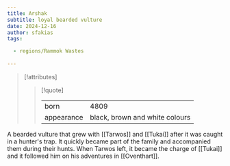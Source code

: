 ```yaml
---
title: Arshak
subtitle: loyal bearded vulture
date: 2024-12-16
author: sfakias
tags:

  - regions/Rammok Wastes
 
---
```

> [!attributes]
> 
> > [!quote]
> >
> > | | |
> > | --- | --- |
> > | born | 4809 |
> > | appearance | black, brown and white colours |

A bearded vulture that grew with [[Tarwos]] and [[Tukai]] after it was caught in a hunter's trap. It quickly became part of the family and accompanied them during their hunts. When Tarwos left, it became the charge of [[Tukai]] and it followed him on his adventures in [[Oventhart]].